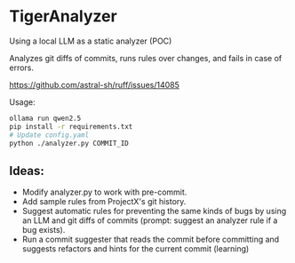 # TigerAnalyzer
Using a local LLM as a static analyzer (POC)

Analyzes git diffs of commits, runs rules over changes, and fails in case of errors.

https://github.com/astral-sh/ruff/issues/14085

Usage:
``` bash
ollama run qwen2.5
pip install -r requirements.txt
# Update config.yaml
python ./analyzer.py COMMIT_ID
```

## Ideas:
- Modify analyzer.py to work with pre-commit.
- Add sample rules from ProjectX's git history.
- Suggest automatic rules for preventing the same kinds of bugs by using an LLM and git diffs of commits (prompt: suggest an analyzer rule if a bug exists).
- Run a commit suggester that reads the commit before committing and suggests refactors and hints for the current commit (learning)